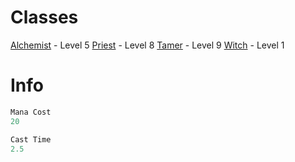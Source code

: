 <!-- TITLE: Endure Fire -->
<!-- SUBTITLE: Surrounds your target with an aura of protection, warding away fire -->


# Classes
[Alchemist](alchemist) - Level 5
[Priest](priest) - Level 8
[Tamer](tamer) - Level 9
[Witch](witch) - Level 1

# Info
```perl 
Mana Cost 
20

Cast Time
2.5
```